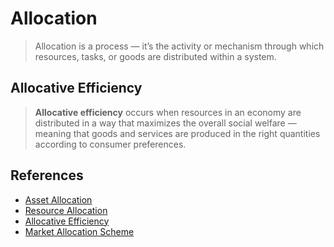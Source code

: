 # Allocation

> Allocation is a process — it’s the activity or mechanism through which resources, tasks, or goods are distributed within a system.

## Allocative Efficiency

> **Allocative efficiency** occurs when resources in an economy are distributed in a way that maximizes the overall social welfare — meaning that goods and services are produced in the right quantities according to consumer preferences.

## References

- [Asset Allocation](https://en.wikipedia.org/wiki/Asset_allocation)
- [Resource Allocation](https://en.wikipedia.org/wiki/Resource_allocation)
- [Allocative Efficiency](https://en.wikipedia.org/wiki/Allocative_efficiency)
- [Market Allocation Scheme](https://en.wikipedia.org/wiki/Market_allocation_scheme)
